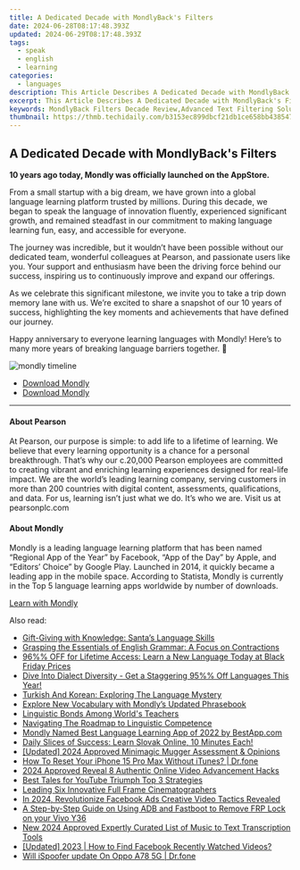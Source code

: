 ```yaml
---
title: A Dedicated Decade with MondlyBack's Filters
date: 2024-06-28T08:17:48.393Z
updated: 2024-06-29T08:17:48.393Z
tags:
  - speak
  - english
  - learning
categories:
  - languages
description: This Article Describes A Dedicated Decade with MondlyBack's Filters
excerpt: This Article Describes A Dedicated Decade with MondlyBack's Filters
keywords: MondlyBack Filters Decade Review,Advanced Text Filtering Solutions for Years,MondlyBack's Innovative Decade Technology,Decade-Long Impact of MondlyBack Filters,Text Filtering Experience,Expert-Reviewed Text Filters for Extended Use,MondlyBack's Decade Performance Analysis
thumbnail: https://thmb.techidaily.com/b3153ec899dbcf21db1ce658bb4385472e45719d12072245775003aa8fbb377c.jpg
---
```


## A Dedicated Decade with MondlyBack's Filters

 **10 years ago today, Mondly was officially launched on the AppStore.**

 From a small startup with a big dream, we have grown into a global language learning platform trusted by millions. During this decade, we began to speak the language of innovation fluently, experienced significant growth, and remained steadfast in our commitment to making language learning fun, easy, and accessible for everyone.

 The journey was incredible, but it wouldn’t have been possible without our dedicated team, wonderful colleagues at Pearson, and passionate users like you. Your support and enthusiasm have been the driving force behind our success, inspiring us to continuously improve and expand our offerings.

 As we celebrate this significant milestone, we invite you to take a trip down memory lane with us. We’re excited to share a snapshot of our 10 years of success, highlighting the key moments and achievements that have defined our journey.

 Happy anniversary to everyone learning languages with Mondly! Here’s to many more years of breaking language barriers together. 🥂

![mondly timeline](https://i.imgur.com/bHiM6wz.jpeg "Celebrating A Decade Of Mondly 2")

* [Download Mondly](https://www.facebook.com/sharer/sharer.php?u=https%3A%2F%2Fwww.mondly.com%2Fblog%2Fdecade-of-mondly%2F&t=Celebrating+A+Decade+of+Mondly "Share on Facebook")
* [Download Mondly](https://shop.mondly.com/affiliate.php?ACCOUNT=ATISTUDI&AFFILIATE=108875&PATH=https://www.mondly.com?AFFILIATE=108875)

---

#### **About Pearson**

 At Pearson, our purpose is simple: to add life to a lifetime of learning. We believe that every learning opportunity is a chance for a personal breakthrough. That’s why our c.20,000 Pearson employees are committed to creating vibrant and enriching learning experiences designed for real-life impact. We are the world’s leading learning company, serving customers in more than 200 countries with digital content, assessments, qualifications, and data. For us, learning isn’t just what we do. It’s who we are. Visit us at pearsonplc.com

#### **About Mondly**

 Mondly is a leading language learning platform that has been named “Regional App of the Year” by Facebook, “App of the Day” by Apple, and “Editors’ Choice” by Google Play. Launched in 2014, it quickly became a leading app in the mobile space. According to Statista, Mondly is currently in the Top 5 language learning apps worldwide by number of downloads.

[Learn with Mondly](https://adjt.mondly.com/5ixfg4k?campaign=blog-post-id-10197&fallback=https%3A%2F%2Fapp.mondly.com%3Futm%5Fmedium%3Dblog%5Fblog-post-id-10197%26utm%5Fsource%3Dblog-post-id-10197&redirect%5Fmacos=https%3A%2F%2Fapp.mondly.com%3Futm%5Fmedium%3Dblog%5Fblog-post-id-10197%26utm%5Fsource%3Dblog-post-id-10197&redirect%5Fandroid=https%3A%2F%2Fplay.google.com%2Fstore%2Fapps%2Fdetails%3Fid%3Dcom.atistudios.mondly.languages%3Futm%5Fmedium%3Dblog%5Fblog-post-id-10197%26utm%5Fsource%3Dblog-post-id-10197&redirect%5Fios=https%3A%2F%2Fapps.apple.com%2Fapp%2Fapple-store%2Fid987873536%3Fpt%3D78954800%26ct%3Dblog-post-id-10197%26mt%3D8 "Learn with Mondly")

<ins class="adsbygoogle"
     style="display:block"
     data-ad-format="autorelaxed"
     data-ad-client="ca-pub-7571918770474297"
     data-ad-slot="1223367746"></ins>



<ins class="adsbygoogle"
     style="display:block"
     data-ad-client="ca-pub-7571918770474297"
     data-ad-slot="8358498916"
     data-ad-format="auto"
     data-full-width-responsive="true"></ins>

<span class="atpl-alsoreadstyle">Also read:</span>
<div><ul>
<li><a href="https://mondly-stories.techidaily.com/gift-giving-with-knowledge-santas-language-skills/"><u>Gift-Giving with Knowledge: Santa’s Language Skills</u></a></li>
<li><a href="https://mondly-stories.techidaily.com/grasping-the-essentials-of-english-grammar-a-focus-on-contractions/"><u>Grasping the Essentials of English Grammar: A Focus on Contractions</u></a></li>
<li><a href="https://mondly-stories.techidaily.com/96-off-for-lifetime-access-learn-a-new-language-today-at-black-friday-prices/"><u>96%%‌ OFF for Lifetime Access: Learn a New Language Today at Black Friday Prices</u></a></li>
<li><a href="https://mondly-stories.techidaily.com/1719580633810-dive-into-dialect-diversity-get-a-staggering-95-off-languages-this-year/"><u>Dive Into Dialect Diversity - Get a Staggering 95%% Off Languages This Year!</u></a></li>
<li><a href="https://mondly-stories.techidaily.com/turkish-and-korean-exploring-the-language-mystery/"><u>Turkish And Korean: Exploring The Language Mystery</u></a></li>
<li><a href="https://mondly-stories.techidaily.com/explore-new-vocabulary-with-mondlys-updated-phrasebook/"><u>Explore New Vocabulary with Mondly’s Updated Phrasebook</u></a></li>
<li><a href="https://mondly-stories.techidaily.com/linguistic-bonds-among-worlds-teachers/"><u>Linguistic Bonds Among World's Teachers</u></a></li>
<li><a href="https://mondly-stories.techidaily.com/navigating-the-roadmap-to-linguistic-competence/"><u>Navigating The Roadmap to Linguistic Competence</u></a></li>
<li><a href="https://mondly-stories.techidaily.com/mondly-named-best-language-learning-app-of-2022-by-bestappcom/"><u>Mondly Named Best Language Learning App of 2022 by BestApp.com</u></a></li>
<li><a href="https://mondly-stories.techidaily.com/1719581148025-daily-slices-of-success-learn-slovak-online-10-minutes-each/"><u>Daily Slices of Success: Learn Slovak Online, 10 Minutes Each!</u></a></li>
<li><a href="https://screen-video-capture.techidaily.com/updated-2024-approved-minimagic-mugger-assessment-and-opinions/"><u>[Updated] 2024 Approved  Minimagic Mugger Assessment & Opinions</u></a></li>
<li><a href="https://blog-min.techidaily.com/how-to-reset-your-iphone-15-pro-max-without-itunes-drfone-by-drfone-ios-system-repair-ios-system-repair/"><u>How To Reset Your iPhone 15 Pro Max Without iTunes? | Dr.fone</u></a></li>
<li><a href="https://youtube-stream.techidaily.com/2024-approved-reveal-8-authentic-online-video-advancement-hacks/"><u>2024 Approved  Reveal 8 Authentic Online Video Advancement Hacks</u></a></li>
<li><a href="https://youtube-videos.techidaily.com/best-tales-for-youtube-triumph-top-3-strategies/"><u>Best Tales for YouTube Triumph  Top 3 Strategies</u></a></li>
<li><a href="https://extra-resources.techidaily.com/leading-six-innovative-full-frame-cinematographers/"><u>Leading Six Innovative Full Frame Cinematographers</u></a></li>
<li><a href="https://facebook-video-content.techidaily.com/in-2024-revolutionize-facebook-ads-creative-video-tactics-revealed/"><u>In 2024, Revolutionize Facebook Ads  Creative Video Tactics Revealed</u></a></li>
<li><a href="https://bypass-frp.techidaily.com/a-step-by-step-guide-on-using-adb-and-fastboot-to-remove-frp-lock-on-your-vivo-y36-by-drfone-android/"><u>A Step-by-Step Guide on Using ADB and Fastboot to Remove FRP Lock on your Vivo Y36</u></a></li>
<li><a href="https://audio-shaping.techidaily.com/new-2024-approved-expertly-curated-list-of-music-to-text-transcription-tools/"><u>New 2024 Approved Expertly Curated List of Music to Text Transcription Tools</u></a></li>
<li><a href="https://facebook-video-files.techidaily.com/updated-2023-how-to-find-facebook-recently-watched-videos/"><u>[Updated] 2023 | How to Find Facebook Recently Watched Videos?</u></a></li>
<li><a href="https://fake-location.techidaily.com/will-ispoofer-update-on-oppo-a78-5g-drfone-by-drfone-virtual-android/"><u>Will iSpoofer update On Oppo A78 5G | Dr.fone</u></a></li>
</ul></div>
